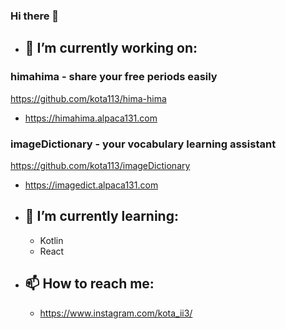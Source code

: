 ### Hi there 👋


- ## 🔭 I’m currently working on:
### himahima - share your free periods easily
https://github.com/kota113/hima-hima
 - https://himahima.alpaca131.com
### imageDictionary - your vocabulary learning assistant  
https://github.com/kota113/imageDictionary  
 - https://imagedict.alpaca131.com
- ## 🌱 I’m currently learning:
    - Kotlin
    - React
- ## 📫 How to reach me:
    - https://www.instagram.com/kota_ii3/
